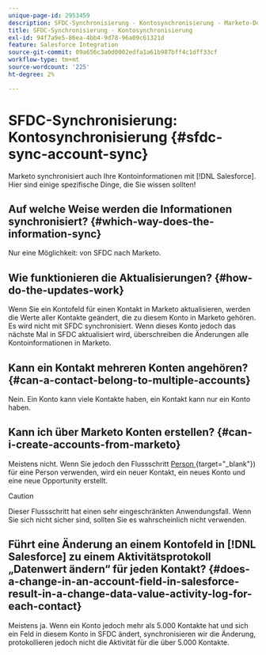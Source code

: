 ```yaml
---
unique-page-id: 2953459
description: SFDC-Synchronisierung - Kontosynchronisierung - Marketo-Dokumente - Produktdokumentation
title: SFDC-Synchronisierung - Kontosynchronisierung
exl-id: 94f7a9e5-86ea-4bb4-9d78-96a09c61321d
feature: Salesforce Integration
source-git-commit: 09a656c3a0d0002edfa1a61b987bff4c1dff33cf
workflow-type: tm+mt
source-wordcount: '225'
ht-degree: 2%

---
```


# SFDC-Synchronisierung: Kontosynchronisierung {#sfdc-sync-account-sync}

Marketo synchronisiert auch Ihre Kontoinformationen mit [!DNL Salesforce]. Hier sind einige spezifische Dinge, die Sie wissen sollten!

## Auf welche Weise werden die Informationen synchronisiert? {#which-way-does-the-information-sync}

Nur eine Möglichkeit: von SFDC nach Marketo.

## Wie funktionieren die Aktualisierungen? {#how-do-the-updates-work}

Wenn Sie ein Kontofeld für einen Kontakt in Marketo aktualisieren, werden die Werte aller Kontakte geändert, die zu diesem Konto in Marketo gehören. Es wird nicht mit SFDC synchronisiert. Wenn dieses Konto jedoch das nächste Mal in SFDC aktualisiert wird, überschreiben die Änderungen alle Kontoinformationen in Marketo.

## Kann ein Kontakt mehreren Konten angehören?  {#can-a-contact-belong-to-multiple-accounts}

Nein. Ein Konto kann viele Kontakte haben, ein Kontakt kann nur ein Konto haben.

## Kann ich über Marketo Konten erstellen? {#can-i-create-accounts-from-marketo}

Meistens nicht. Wenn Sie jedoch den Flussschritt [Person ](/help/marketo/product-docs/core-marketo-concepts/smart-campaigns/flow-actions/convert-person.md){target="_blank"}) für eine Person verwenden, wird ein neuer Kontakt, ein neues Konto und eine neue Opportunity erstellt.

>[!CAUTION]
>
>Dieser Flussschritt hat einen sehr eingeschränkten Anwendungsfall. Wenn Sie sich nicht sicher sind, sollten Sie es wahrscheinlich nicht verwenden.

## Führt eine Änderung an einem Kontofeld in [!DNL Salesforce] zu einem Aktivitätsprotokoll „Datenwert ändern“ für jeden Kontakt?  {#does-a-change-in-an-account-field-in-salesforce-result-in-a-change-data-value-activity-log-for-each-contact}

Meistens ja. Wenn ein Konto jedoch mehr als 5.000 Kontakte hat und sich ein Feld in diesem Konto in SFDC ändert, synchronisieren wir die Änderung, protokollieren jedoch nicht die Aktivität für die über 5.000 Kontakte.
